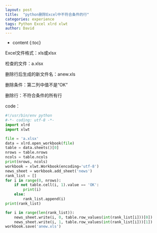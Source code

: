 ```yaml
---
layout: post
title:  "python删除Excel中不符合条件的行"
categories: experience
tags: Python Excel xlrd xlwt
author: David
---
```


* content
{:toc}


Excel文件格式：xls或xlsx

检查的文件：a.xlsx

删除行后生成的新文件名：anew.xls

删除条件：第二列中值不是“OK”

删除行：不符合条件的所有行



code：

```python
#!/usr/bin/env python
#-*- coding: utf-8 -*-
import xlrd
import xlwt

file = 'a.xlsx'
data = xlrd.open_workbook(file)
table = data.sheets()[0]
nrows = table.nrows
ncols = table.ncols
print(nrows, ncols)
workbook = xlwt.Workbook(encoding='utf-8')
news_sheet = workbook.add_sheet('news')
rank_list = []
for i in range(0, nrows):
    if not table.cell(i, 1).value == 'OK':
        print(i)
    else:
        rank_list.append(i)
print(rank_list)

for i in range(len(rank_list)):
    news_sheet.write(i, 0, table.row_values(int(rank_list[i]))[0])
    news_sheet.write(i, 1, table.row_values(int(rank_list[i]))[1])
workbook.save('anew.xls')
```
